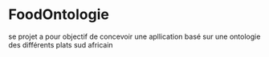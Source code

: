 # FoodOntologie
 se projet a pour objectif de concevoir une apllication basé sur une  ontologie des différents plats sud africain
